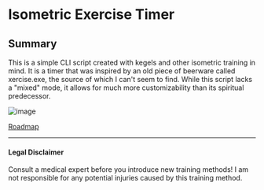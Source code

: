 # Isometric Exercise Timer
## Summary
This is a simple CLI script created with kegels and other isometric training in mind. It is a timer that was inspired by an old piece of beerware called xercise.exe, the source of which I can't seem to find. While this script lacks a "mixed" mode, it allows for much more customizability than its spiritual predecessor.

![image](https://github.com/AffeN01/Isometric-Exercise-Timer/assets/14183394/a63cc034-865c-4282-b125-b574d4fee221)

[Roadmap](https://github.com/AffeN01/Isometric-Exercise-Timer/wiki/Roadmap)

---

#### Legal Disclaimer
Consult a medical expert before you introduce new training methods! I am not responsible for any potential injuries caused by this training method.

